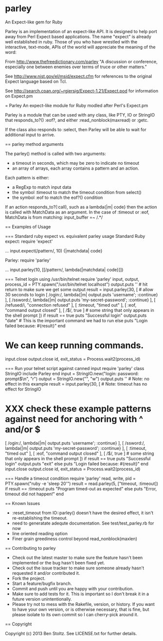 parley
======

An Expect-like gem for Ruby

Parley is an implementation of an expect-like API.  It is designed to
help port away from Perl Expect based applications.  The name "expect"
is already well established in ruby.  Those of you who have wrestled
with the interactive, text-mode, APIs of the world will appreciate the
meaning of the word:

From http://www.thefreedictionary.com/parley "A discussion or conference, especially one between enemies over terms of truce or other matters."

See http://www.nist.gov/el/msid/expect.cfm for references to the original Expect language based on Tcl.

See http://search.cpan.org/~rgiersig/Expect-1.21/Expect.pod for information on Expect.pm

= Parley 
An expect-like module for Ruby modled after Perl's Expect.pm

Parley is a module that can be used with any class, like PTY, IO or
StringIO that responds_to?() :eof?, and either :read_nonblock(maxread)
or :getc.

If the class also responds to :select, then Parley will be able to wait
for additional input to arrive.

== parley method arguments

The parley() method is called with two arguments:

* a timeout in seconds, which may be zero to indicate no timeout
* an array of arrays, each array contains a pattern and an action.

Each pattern is either:

* a RegExp to match input data
* the symbol :timeout to match the timeout condition from select()
* the symbol :eof to match the eof?() condition

If an action responds_to?(:call), such as a lambda{|m| code}
then the action is called with MatchData as an argument.
In the case of :timeout or :eof, MatchData is from matching:
 input_buffer =~ /.*/

== Examples of Usage

=== Standard ruby expect vs. equivalent parley usage
Standard Ruby expect:
  require 'expect'

  ...
  input.expect(/pattern/, 10) {|matchdata| code}

Parley:
  require 'parley'

  ...
  input.parley(10, [[/pattern/, lambda{|matchdata| code}]])

=== Telnet login using /usr/bin/telnet
 require 'parley'
 input, output, process_id = PTY.spawn("/usr/bin/telnet localhost")
 output.puts '' # hit return to make sure we get some output
 result = input.parley(30, [  # allow 30 seconds to login
   [ /ogin:/, lambda{|m| output.puts 'username'; :continue} ],
   [ /ssword:/, lambda{|m| output.puts 'my-secret-password'; :continue} ],
   [ /refused/i, "connection refused" ],
   [ :timeout, "timed out" ],
   [ :eof, "command output closed" ],
   [ /\$/, true ] # some string that only appears in the shell prompt
   ])
 if result == true
   puts "Successful login"
   output.puts "date" # This is the important command we had to run
 else
   puts "Login failed because: #{result}"
 end
 # We can keep running commands.
 input.close
 output.close
 id, exit_status = Process.wait2(process_id)

=== Run your telnet script against canned input
 require 'parley'
 class StringIO
   include Parley
 end
 input = StringIO.new("login: password: prompt$\n", "r")
 output = StringIO.new("", "w")
 output.puts '' # Note: no effect in this example
 result = input.parley(30, [  # Note: timeout has no effect for StringIO
   # XXX check these example patterns against need for anchoring with ^ and/or $
   [ /ogin:/, lambda{|m| output.puts 'username'; :continue} ],
   [ /ssword:/, lambda{|m| output.puts 'my-secret-password'; :continue} ],
   [ :timeout, "timed out" ],
   [ :eof, "command output closed" ],
   [ /\$/, true ] # some string that only appears in the shell prompt
   ])
 if result == true
   puts "Successful login"
   output.puts "exit"
 else
   puts "Login failed because: #{result}"
 end
 input.close
 output.close
 id, exit_status = Process.wait2(process_id)

=== Handle a timeout condition
 require 'parley'
 read, write, pid = PTY.spawn("ruby -e 'sleep 20'")
 result = read.parley(5, ["timeout, :timeout])
 if result == :timeout
  puts "Program timed-out as expected"
 else
  puts "Error, timeout did not happen!"
 end

== Known Issues

* :reset_timeout from IO::parley() doesn't have the desired effect, it isn't re-establishing the timeout.
* need to generatate adequte documentation. See test/test_parley.rb for now
* line oriented reading option
* Finer grain greediness control beyond read_nonblock(maxlen)

== Contributing to parley
* Check out the latest master to make sure the feature hasn't been implemented or the bug hasn't been fixed yet.
* Check out the issue tracker to make sure someone already hasn't requested it and/or contributed it.
* Fork the project.
* Start a feature/bugfix branch.
* Commit and push until you are happy with your contribution.
* Make sure to add tests for it. This is important so I don't break it in a future version unintentionally.
* Please try not to mess with the Rakefile, version, or history. If you want to have your own version, or is otherwise necessary, that is fine, but please isolate to its own commit so I can cherry-pick around it.

== Copyright

Copyright (c) 2013 Ben Stoltz.
See LICENSE.txt for further details.
